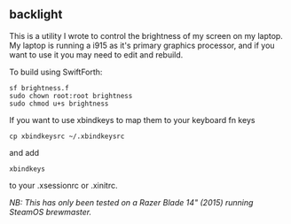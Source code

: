 backlight
---------

This is a utility I wrote to control the brightness of my screen on my laptop. 
My laptop is running a i915 as it's primary graphics processor, and if you 
want to use it you may need to edit and rebuild.

To build using SwiftForth:

	sf brightness.f
	sudo chown root:root brightness
	sudo chmod u+s brightness

If you want to use xbindkeys to map them to your keyboard fn keys

	cp xbindkeysrc ~/.xbindkeysrc
	
and add 
	
	xbindkeys

to your .xsessionrc or .xinitrc.

*NB: This has only been tested on a Razer Blade 14" (2015) running SteamOS brewmaster.*

